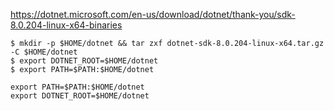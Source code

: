 https://dotnet.microsoft.com/en-us/download/dotnet/thank-you/sdk-8.0.204-linux-x64-binaries

```shell
$ mkdir -p $HOME/dotnet && tar zxf dotnet-sdk-8.0.204-linux-x64.tar.gz -C $HOME/dotnet
$ export DOTNET_ROOT=$HOME/dotnet
$ export PATH=$PATH:$HOME/dotnet
```
```shell
export PATH=$PATH:$HOME/dotnet
export DOTNET_ROOT=$HOME/dotnet
```

